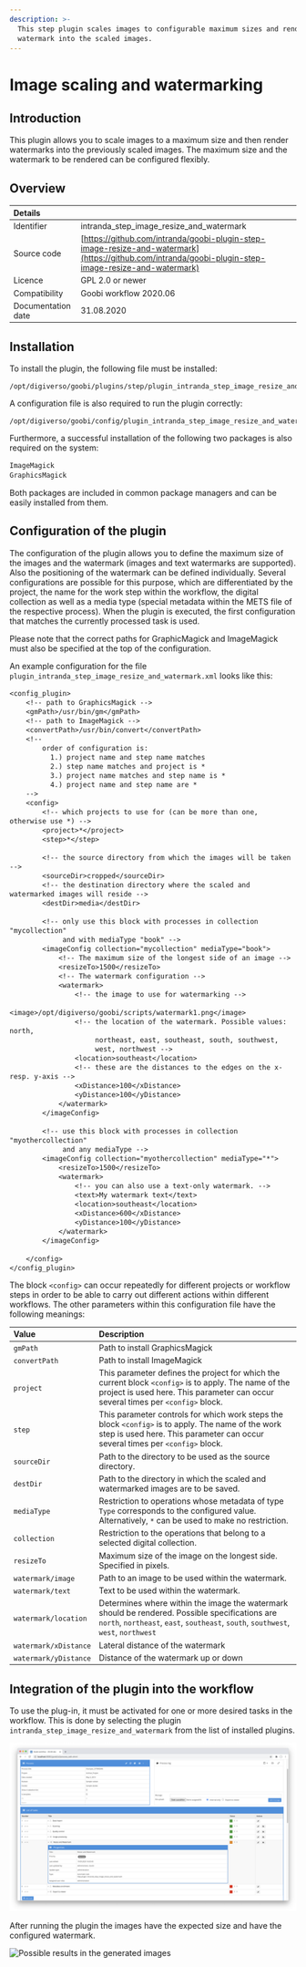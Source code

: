```yaml
---
description: >-
  This step plugin scales images to configurable maximum sizes and renders a
  watermark into the scaled images.
---
```


# Image scaling and watermarking

## Introduction

This plugin allows you to scale images to a maximum size and then render watermarks into the previously scaled images. The maximum size and the watermark to be rendered can be configured flexibly.

## Overview

| Details |  |
| :--- | :--- |
| Identifier | intranda\_step\_image\_resize\_and\_watermark |
| Source code | [https://github.com/intranda/goobi-plugin-step-image-resize-and-watermark](https://github.com/intranda/goobi-plugin-step-image-resize-and-watermark) |
| Licence | GPL 2.0 or newer |
| Compatibility | Goobi workflow 2020.06 |
| Documentation date | 31.08.2020 |

## Installation

To install the plugin, the following file must be installed:

```text
/opt/digiverso/goobi/plugins/step/plugin_intranda_step_image_resize_and_watermark.jar
```

A configuration file is also required to run the plugin correctly:

```text
/opt/digiverso/goobi/config/plugin_intranda_step_image_resize_and_watermark.xml
```

Furthermore, a successful installation of the following two packages is also required on the system:

```bash
ImageMagick
GraphicsMagick
```

Both packages are included in common package managers and can be easily installed from them.

## Configuration of the plugin

The configuration of the plugin allows you to define the maximum size of the images and the watermark \(images and text watermarks are supported\). Also the positioning of the watermark can be defined individually. Several configurations are possible for this purpose, which are differentiated by the project, the name for the work step within the workflow, the digital collection as well as a media type \(special metadata within the METS file of the respective process\). When the plugin is executed, the first configuration that matches the currently processed task is used.

Please note that the correct paths for GraphicMagick and ImageMagick must also be specified at the top of the configuration.

An example configuration for the file `plugin_intranda_step_image_resize_and_watermark.xml` looks like this:

```markup
<config_plugin>
    <!-- path to GraphicsMagick -->
    <gmPath>/usr/bin/gm</gmPath>
    <!-- path to ImageMagick -->
    <convertPath>/usr/bin/convert</convertPath>
    <!--
        order of configuration is:
          1.) project name and step name matches
          2.) step name matches and project is *
          3.) project name matches and step name is *
          4.) project name and step name are *
    -->
    <config>
        <!-- which projects to use for (can be more than one, otherwise use *) -->
        <project>*</project>
        <step>*</step>

        <!-- the source directory from which the images will be taken -->
        <sourceDir>cropped</sourceDir>
        <!-- the destination directory where the scaled and watermarked images will reside -->
        <destDir>media</destDir>

        <!-- only use this block with processes in collection "mycollection"
             and with mediaType "book" -->
        <imageConfig collection="mycollection" mediaType="book">
            <!-- The maximum size of the longest side of an image -->
            <resizeTo>1500</resizeTo>
            <!-- The watermark configuration -->
            <watermark>
                <!-- the image to use for watermarking -->
                <image>/opt/digiverso/goobi/scripts/watermark1.png</image>
                <!-- the location of the watermark. Possible values: north,
                     northeast, east, southeast, south, southwest,
                     west, northwest -->
                <location>southeast</location>
                <!-- these are the distances to the edges on the x- resp. y-axis -->
                <xDistance>100</xDistance>
                <yDistance>100</yDistance>
            </watermark>
        </imageConfig>

        <!-- use this block with processes in collection "myothercollection"
             and any mediaType -->
        <imageConfig collection="myothercollection" mediaType="*">
            <resizeTo>1500</resizeTo>
            <watermark>
                <!-- you can also use a text-only watermark. -->
                <text>My watermark text</text>
                <location>southeast</location>
                <xDistance>600</xDistance>
                <yDistance>100</yDistance>
            </watermark>
        </imageConfig>

    </config>
</config_plugin>
```

The block `<config>` can occur repeatedly for different projects or workflow steps in order to be able to carry out different actions within different workflows. The other parameters within this configuration file have the following meanings:

| Value | Description |
| :--- | :--- |
| `gmPath` | Path to install GraphicsMagick |
| `convertPath` | Path to install ImageMagick |
| `project` | This parameter defines the project for which the current block `<config>` is to apply. The name of the project is used here. This parameter can occur several times per `<config>` block. |
| `step` | This parameter controls for which work steps the block `<config>` is to apply. The name of the work step is used here. This parameter can occur several times per `<config>` block. |
| `sourceDir` | Path to the directory to be used as the source directory. |
| `destDir` | Path to the directory in which the scaled and watermarked images are to be saved. |
| `mediaType` | Restriction to operations whose metadata of type `Type` corresponds to the configured value. Alternatively, `*` can be used to make no restriction. |
| `collection` | Restriction to the operations that belong to a selected digital collection. |
| `resizeTo` | Maximum size of the image on the longest side. Specified in pixels. |
| `watermark/image` | Path to an image to be used within the watermark. |
| `watermark/text` | Text to be used within the watermark. |
| `watermark/location` | Determines where within the image the watermark should be rendered. Possible specifications are `north`, `northeast`, `east`, `southeast`, `south`, `southwest`, `west`, `northwest` |
| `watermark/xDistance` | Lateral distance of the watermark |
| `watermark/yDistance` | Distance of the watermark up or down |

## Integration of the plugin into the workflow

To use the plug-in, it must be activated for one or more desired tasks in the workflow. This is done by selecting the plugin `intranda_step_image_resize_and_watermark` from the list of installed plugins.

![Integration of the plugin into the workflow](../.gitbook/assets/intranda_step_image_resize_and_watermark_en.png)

After running the plugin the images have the expected size and have the configured watermark.

![Possible results in the generated images](../.gitbook/assets/intranda_step_image_resize_and_watermark_result.png)
